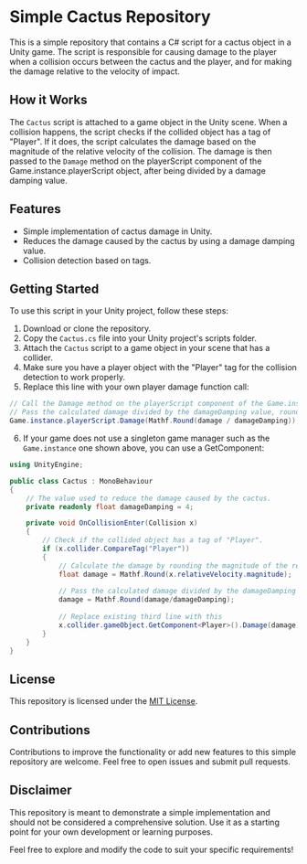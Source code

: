 # Simple Cactus Repository

This is a simple repository that contains a C# script for a cactus object in a Unity game. The script is responsible for causing damage to the player when a collision occurs between the cactus and the player, and for making the damage relative to the velocity of impact.

## How it Works

The `Cactus` script is attached to a game object in the Unity scene. When a collision happens, the script checks if the collided object has a tag of "Player". If it does, the script calculates the damage based on the magnitude of the relative velocity of the collision. The damage is then passed to the `Damage` method on the playerScript component of the Game.instance.playerScript object, after being divided by a damage damping value.

## Features

- Simple implementation of cactus damage in Unity.
- Reduces the damage caused by the cactus by using a damage damping value.
- Collision detection based on tags.

## Getting Started

To use this script in your Unity project, follow these steps:

1. Download or clone the repository.
2. Copy the `Cactus.cs` file into your Unity project's scripts folder.
3. Attach the `Cactus` script to a game object in your scene that has a collider.
4. Make sure you have a player object with the "Player" tag for the collision detection to work properly.
5. Replace this line with your own player damage function call:
```csharp
// Call the Damage method on the playerScript component of the Game.instance.playerScript object.
// Pass the calculated damage divided by the damageDamping value, rounded to the nearest integer.
Game.instance.playerScript.Damage(Mathf.Round(damage / damageDamping));
```
6. If your game does not use a singleton game manager such as the `Game.instance` one shown above, you can use a GetComponent:
```csharp
using UnityEngine;

public class Cactus : MonoBehaviour 
{
    // The value used to reduce the damage caused by the cactus.
    private readonly float damageDamping = 4; 

    private void OnCollisionEnter(Collision x) 
    {
        // Check if the collided object has a tag of "Player".
        if (x.collider.CompareTag("Player")) 
        {
            // Calculate the damage by rounding the magnitude of the relative velocity of the collision.
            float damage = Mathf.Round(x.relativeVelocity.magnitude); 
            
            // Pass the calculated damage divided by the damageDamping value, rounded to the nearest integer.
            damage = Mathf.Round(damage/damageDamping);
            
            // Replace existing third line with this 
            x.collider.gameObject.GetComponent<Player>().Damage(damage);
        }
    }
}
```

## License

This repository is licensed under the [MIT License](LICENSE).

## Contributions

Contributions to improve the functionality or add new features to this simple repository are welcome. Feel free to open issues and submit pull requests.

## Disclaimer

This repository is meant to demonstrate a simple implementation and should not be considered a comprehensive solution. Use it as a starting point for your own development or learning purposes.

Feel free to explore and modify the code to suit your specific requirements!
